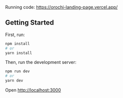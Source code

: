Running code: https://orochi-landing-page.vercel.app/

## Getting Started

First, run:
```bash
npm install
# or 
yarn install
```

Then, run the development server:

```bash
npm run dev
# or
yarn dev
```

Open [http://localhost:3000](http://localhost:3000)
